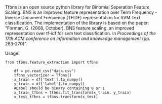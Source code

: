 ﻿
Tfbns is an open source python library for Binomial Seperation Feature Scaling. BNS is an improved feature representation over Term Frequency - Inverse Document Frequency (TFIDF) representation for SVM Text classification. The implementation of the library is based on the paper: "Forman, G. (2008, October). BNS feature scaling: an improved representation over tf-idf for svm text classification. In _Proceedings of the 17th ACM conference on Information and knowledge management_ (pp. 263-270)".

Usage:

    from tfbns.feature_extraction import tfbns

		df = pd.read_csv("data.csv")
		tfbns_vectorizer = Tfbns()
		x_train = df['text'].to_numpy()
		y_train = df['label'].to_numpy() 
		#Label should be binary containing 0 or 1
		x_train_tfbns = tfbns.fit_transform(x_train, y_train)
		x_test_tfbns = tfbns.transform(x_test)

